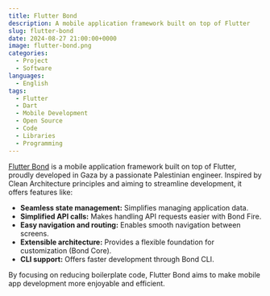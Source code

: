 ```yaml
---
title: Flutter Bond
description: A mobile application framework built on top of Flutter
slug: flutter-bond
date: 2024-08-27 21:00:00+0000
image: flutter-bond.png
categories:
  - Project
  - Software
languages:
  - English
tags:
  - Flutter
  - Dart
  - Mobile Development
  - Open Source
  - Code
  - Libraries
  - Programming
---
```


[Flutter Bond](https://github.com/onestudio-co/flutter-bond) is a mobile application framework built on top of Flutter, proudly developed in Gaza by a passionate Palestinian engineer. Inspired by Clean Architecture principles and aiming to streamline development, it offers features like:

* **Seamless state management:** Simplifies managing application data.
* **Simplified API calls:** Makes handling API requests easier with Bond Fire.
* **Easy navigation and routing:** Enables smooth navigation between screens.
* **Extensible architecture:** Provides a flexible foundation for customization (Bond Core).
* **CLI support:** Offers faster development through Bond CLI.

By focusing on reducing boilerplate code, Flutter Bond aims to make mobile app development more enjoyable and efficient.